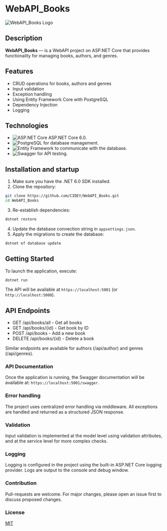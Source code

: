 # WebAPI_Books
![WebAPI_Books Logo](https://encrypted-tbn0.gstatic.com/images?q=tbn:ANd9GcRuBQre0NeC1be_jIXcKP2uWKDXwXRhhgg5Tg&s)

## Description
**WebAPI_Books** — is a WebAPI project on ASP.NET Core that provides functionality for managing books, authors, and genres.

## Features
- CRUD operations for books, authors and genres
- Input validation
- Exception handling
- Using Entity Framework Core with PostgreSQL
- Dependency Injection
- Logging

## Technologies
- ![ASP.NET Core](https://upload.wikimedia.org/wikipedia/commons/thumb/e/ee/.NET_Core_Logo.svg/2048px-.NET_Core_Logo.svg.png) ASP.NET Core 6.0.
- ![PostgreSQL](https://encrypted-tbn0.gstatic.com/images?q=tbn:ANd9GcSNIa2GjsExd_GZmrCCI1G2ZJ6rGLQZoMa4WA&s) for database management.
- ![Entity Framework](https://img.shields.io/badge/-Entity%20Framework-green) to communicate with the database.
- ![Swagger](https://seeklogo.com/images/S/swaggerhub-logo-52BE4455D6-seeklogo.com.png) for API testing.

## Installation and startup
1. Make sure you have the .NET 6.0 SDK installed.
2. Clone the repository:
```bash
git clone https://github.com/CIDEY/WebAPI_Books.git
cd WebAPI_Books
```
3. Re-establish dependencies:
```bash
dotnet restore
```
4. Update the database connection string in `appsettings.json`.
5. Apply the migrations to create the database:
```bash
dotnet ef database update
```

## Getting Started
To launch the application, execute:
```bash
dotnet run
```

The API will be available at `https://localhost:5001` (or `http://localhost:5000`).

## API Endpoints
- GET /api/books/all - Get all books
- GET /api/books/{id} - Get book by ID
- POST /api/books - Add a new book
- DELETE /api/books/{id} - Delete a book

Similar endpoints are available for authors (/api/author) and genres (/api/genres).

### API Documentation
Once the application is running, the Swagger documentation will be available at:
`https://localhost:5001/swagger`.

### Error handling
The project uses centralized error handling via middleware. All exceptions are handled and returned as a structured JSON response.

### Validation
Input validation is implemented at the model level using validation attributes, and at the service level for more complex checks.

### Logging
Logging is configured in the project using the built-in ASP.NET Core logging provider. Logs are output to the console and debug window.

### Contribution
Pull-requests are welcome. For major changes, please open an issue first to discuss proposed changes.

### License
[MIT](https://choosealicense.com/licenses/mit/)
